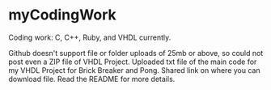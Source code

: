 # myCodingWork
Coding work: C, C++, Ruby, and VHDL currently.

Github doesn't support file or folder uploads of 25mb or above, so could not post even a ZIP file of VHDL Project. Uploaded txt file of the main code for my VHDL Project for Brick Breaker and Pong. Shared link on where you can download file. Read the README for more details.
